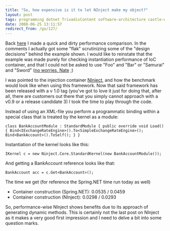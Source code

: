 ```yaml
---
title: "So, how expensive is it to let NInject make my object?"
layout: post
tags: programming dotnet TrivadisContent software-architecture castle-windsor dependency-injection ninject
date: 2008-06-25 13:11:57
redirect_from: /go/127/
---
```


Back [here](http://realfiction.net/?q=node/143) I made a quick and dirty performance comparison. In the comments I actually got some "flak" scrutinizing some of the "design decisions" behind the example shown. I would like to reinstate that the example was made purely for checking instantiation performance of IoC container, and that I could not be asked to use "Foo" and "Bar" or "Samurai" and "Sword" ([no worries, Nate](http://dojo.ninject.org/wiki/display/NINJECT/Dependency+Injection+With+Ninject) ;)

I was pointed to the injection container [NInject](http://ninject.org/), and how the benchmark would look like when using this framework. Now that said framework has been released with a v 1.0 tag (you've got to love it just for doing that, after all, there are customers out there that you simply cannot approach with a v0.9 or a release candidate 3) I took the time to play through the code.

Instead of using an XML-file you perform a programmatic binding within a special class that is treated by the kernel as a module:

`
  class BankAccountModule : StandardModule
  {
    public override void Load()
    {
      Bind<IExchangeRateEngine>().To<SimpleExchangeRateEngine>();
      Bind<BankAccount>().ToSelf();
    }
  }
`

Instantiation of the kernel looks like this:

`
IKernel c = new Ninject.Core.StandardKernel(new BankAccountModule());
`

And getting a BankAccount reference looks like that:

`
BankAccount acc = c.Get<BankAccount>();
`

The time we get (for reference the Spring.NET time run today as well)

*   Container construction (Spring.NET): 0.0535 / 0.0459
*   Container construction (NInject): 0.0298 / 0.0293

So, performance-wise NInject shows benefits due to its approach of generating dynamic methods. This is certainly not the last post on NInject as it makes a very good first impression and I need to delve a bit into some question marks.